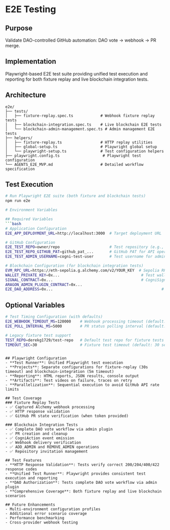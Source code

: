 # E2E Testing

## Purpose
Validate DAO-controlled GitHub automation: DAO vote → webhook → PR merge.

## Implementation
Playwright-based E2E test suite providing unified test execution and reporting for both fixture replay and live blockchain integration tests.

## Architecture
```
e2e/
├── tests/
│   ├── fixture-replay.spec.ts            # Webhook fixture replay tests
│   ├── blockchain-integration.spec.ts    # Live blockchain E2E tests
│   └── blockchain-admin-management.spec.ts # Admin management E2E tests
├── helpers/
│   ├── fixture-replay.ts                 # HTTP replay utilities
│   ├── global-setup.ts                   # Playwright global setup
│   └── playwright-setup.ts               # Test configuration helpers
├── playwright.config.ts                   # Playwright test configuration
└── AGENTS_E2E_MVP.md                     # Detailed workflow specification
```

## Test Execution
```bash
# Run Playwright E2E suite (both fixture and blockchain tests)
npm run e2e

# Environment Variables

## Required Variables
```bash
# Application Configuration
E2E_APP_DEPLOYMENT_URL=http://localhost:3000  # Target deployment URL

# GitHub Configuration  
E2E_TEST_REPO=owner/repo                      # Test repository (e.g., cogni-dao/test-repo)
E2E_TEST_REPO_GITHUB_PAT=github_pat_...       # GitHub PAT for API operations
E2E_TEST_ADMIN_USERNAME=cogni-test-user       # Test username for admin management tests (optional, defaults to 'cogni-test-user')

# Blockchain Configuration (for blockchain integration tests)
EVM_RPC_URL=https://eth-sepolia.g.alchemy.com/v2/YOUR_KEY  # Sepolia RPC endpoint
WALLET_PRIVATE_KEY=0x...                                    # Test wallet private key
SIGNAL_CONTRACT=0x...                                       # CogniSignal contract address
ARAGON_ADMIN_PLUGIN_CONTRACT=0x...                                      # Aragon Admin Plugin address
E2E_DAO_ADDRESS=0x...                                                # DAO address
```

## Optional Variables
```bash
# Test Timing Configuration (with defaults)
E2E_WEBHOOK_TIMEOUT_MS=120000    # Webhook processing timeout (default: 2 minutes)
E2E_POLL_INTERVAL_MS=5000        # PR status polling interval (default: 5 seconds)

# Legacy fixture test support
TEST_REPO=derekg1729/test-repo   # Default test repo for fixture tests
TIMEOUT_SEC=30                   # Fixture test timeout (default: 30 seconds)
```
```

## Playwright Configuration
- **Test Runner**: Unified Playwright test execution
- **Projects**: Separate configurations for fixture-replay (30s timeout) and blockchain-integration (5m timeout)
- **Reporting**: HTML reports, JSON results, console output
- **Artifacts**: Test videos on failure, traces on retry
- **Parallelization**: Sequential execution to avoid GitHub API rate limits

## Test Coverage
### Fixture Replay Tests
- ✅ Captured Alchemy webhook processing
- ✅ HTTP response validation
- ✅ GitHub PR state verification (when token provided)

### Blockchain Integration Tests  
- ✅ Complete DAO vote workflow via admin plugin
- ✅ PR creation and cleanup
- ✅ CogniAction event emission
- ✅ Webhook delivery verification
- ✅ ADD_ADMIN and REMOVE_ADMIN operations
- ✅ Repository invitation management

## Test Features
- **HTTP Response Validation**: Tests verify correct 200/204/400/422 response codes
- **Unified Test Runner**: Playwright provides consistent test execution and reporting
- **DAO Authorization**: Tests complete DAO vote workflow via admin plugin
- **Comprehensive Coverage**: Both fixture replay and live blockchain scenarios

## Future Enhancements
- Multi-environment configuration profiles
- Additional error scenario coverage
- Performance benchmarking
- Cross-provider webhook testing